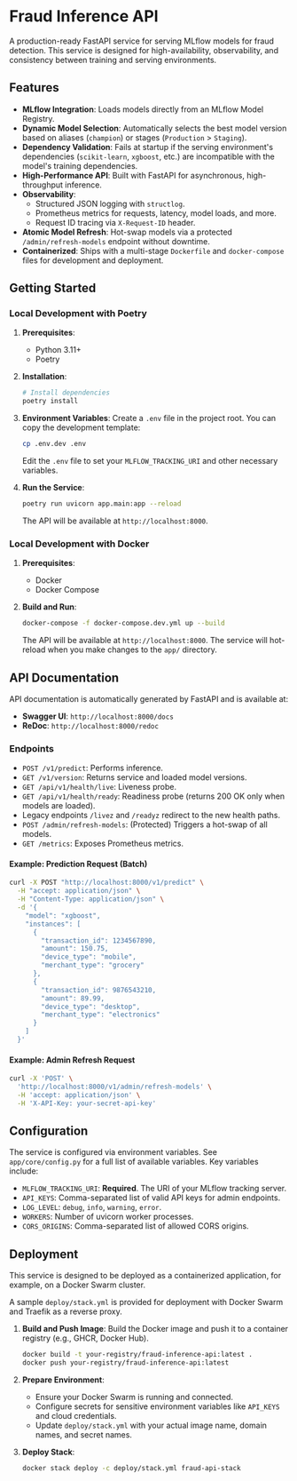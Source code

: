# Fraud Inference API

A production-ready FastAPI service for serving MLflow models for fraud detection. This service is designed for high-availability, observability, and consistency between training and serving environments.

## Features

- **MLflow Integration**: Loads models directly from an MLflow Model Registry.
- **Dynamic Model Selection**: Automatically selects the best model version based on aliases (`champion`) or stages (`Production` > `Staging`).
- **Dependency Validation**: Fails at startup if the serving environment's dependencies (`scikit-learn`, `xgboost`, etc.) are incompatible with the model's training dependencies.
- **High-Performance API**: Built with FastAPI for asynchronous, high-throughput inference.
- **Observability**:
  - Structured JSON logging with `structlog`.
  - Prometheus metrics for requests, latency, model loads, and more.
  - Request ID tracing via `X-Request-ID` header.
- **Atomic Model Refresh**: Hot-swap models via a protected `/admin/refresh-models` endpoint without downtime.
- **Containerized**: Ships with a multi-stage `Dockerfile` and `docker-compose` files for development and deployment.

## Getting Started

### Local Development with Poetry

1.  **Prerequisites**:
    - Python 3.11+
    - Poetry

2.  **Installation**:
    ```bash
    # Install dependencies
    poetry install
    ```

3.  **Environment Variables**:
    Create a `.env` file in the project root. You can copy the development template:
    ```bash
    cp .env.dev .env
    ```
    Edit the `.env` file to set your `MLFLOW_TRACKING_URI` and other necessary variables.

4.  **Run the Service**:
    ```bash
    poetry run uvicorn app.main:app --reload
    ```
    The API will be available at `http://localhost:8000`.

### Local Development with Docker

1.  **Prerequisites**:
    - Docker
    - Docker Compose

2.  **Build and Run**:
    ```bash
    docker-compose -f docker-compose.dev.yml up --build
    ```
    The API will be available at `http://localhost:8000`. The service will hot-reload when you make changes to the `app/` directory.

## API Documentation

API documentation is automatically generated by FastAPI and is available at:
- **Swagger UI**: `http://localhost:8000/docs`
- **ReDoc**: `http://localhost:8000/redoc`

### Endpoints

- `POST /v1/predict`: Performs inference.
- `GET /v1/version`: Returns service and loaded model versions.
- `GET /api/v1/health/live`: Liveness probe.
- `GET /api/v1/health/ready`: Readiness probe (returns 200 OK only when models are loaded).
- Legacy endpoints `/livez` and `/readyz` redirect to the new health paths.
- `POST /admin/refresh-models`: (Protected) Triggers a hot-swap of all models.
- `GET /metrics`: Exposes Prometheus metrics.

#### Example: Prediction Request (Batch)

```bash
curl -X POST "http://localhost:8000/v1/predict" \
  -H "accept: application/json" \
  -H "Content-Type: application/json" \
  -d '{
    "model": "xgboost",
    "instances": [
      {
        "transaction_id": 1234567890,
        "amount": 150.75,
        "device_type": "mobile",
        "merchant_type": "grocery"
      },
      {
        "transaction_id": 9876543210,
        "amount": 89.99,
        "device_type": "desktop",
        "merchant_type": "electronics"
      }
    ]
  }'

```

#### Example: Admin Refresh Request

```bash
curl -X 'POST' \
  'http://localhost:8000/v1/admin/refresh-models' \
  -H 'accept: application/json' \
  -H 'X-API-Key: your-secret-api-key'
```

## Configuration

The service is configured via environment variables. See `app/core/config.py` for a full list of available variables. Key variables include:

- `MLFLOW_TRACKING_URI`: **Required**. The URI of your MLflow tracking server.
- `API_KEYS`: Comma-separated list of valid API keys for admin endpoints.
- `LOG_LEVEL`: `debug`, `info`, `warning`, `error`.
- `WORKERS`: Number of uvicorn worker processes.
- `CORS_ORIGINS`: Comma-separated list of allowed CORS origins.

## Deployment

This service is designed to be deployed as a containerized application, for example, on a Docker Swarm cluster.

A sample `deploy/stack.yml` is provided for deployment with Docker Swarm and Traefik as a reverse proxy.

1.  **Build and Push Image**:
    Build the Docker image and push it to a container registry (e.g., GHCR, Docker Hub).
    ```bash
    docker build -t your-registry/fraud-inference-api:latest .
    docker push your-registry/fraud-inference-api:latest
    ```

2.  **Prepare Environment**:
    - Ensure your Docker Swarm is running and connected.
    - Configure secrets for sensitive environment variables like `API_KEYS` and cloud credentials.
    - Update `deploy/stack.yml` with your actual image name, domain names, and secret names.

3.  **Deploy Stack**:
    ```bash
    docker stack deploy -c deploy/stack.yml fraud-api-stack
    ```